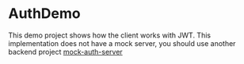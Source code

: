 # AuthDemo

This demo project shows how the client works with JWT. This implementation does not have a mock server, you should use another backend project [mock-auth-server](https://github.com/EDunaev/mock-auth-server)
